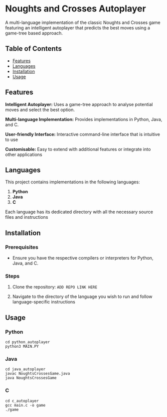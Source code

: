 # Noughts and Crosses Autoplayer

A multi-language implementation of the classic Noughts and Crosses game featuring an intelligent autoplayer that predicts the best moves using a game-tree based approach. 

## Table of Contents
- [Features](#features)
- [Languages](#languages)
- [Installation](#installation)
- [Usage](#usage)

## Features
**Intelligent Autoplayer:** Uses a game-tree approach to analyse potential moves and select the best option.

**Multi-language Implementation:** Provides implementations in Python, Java, and C.

**User-friendly Interface:** Interactive command-line interface that is intuitive to use

**Customisable:** Easy to extend with additional features or integrate into other applications

## Languages
This project contains implementations in the following languages:

1. **Python**
2. **Java**
3. **C**

Each language has its dedicated directory with all the necessary source files and instructions

## Installation

### Prerequisites
- Ensure you have the respective compilers or interpreters for Python, Java, and C.

### Steps
1. Clone the repository:
```ADD REPO LINK HERE```

2. Navigate to the directory of the language you wish to run and follow language-specific instructions

## Usage

### Python

```
cd python_autoplayer
python3 MAIN.PY
```

### Java

```
cd java_autoplayer
javac NoughtsCrossesGame.java
java NoughtsCrossesGame
```

### C

```
cd c_autoplayer
gcc main.c -o game
./game
```
